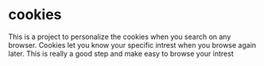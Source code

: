 # cookies
This is a project to personalize the cookies when you search on any browser.
Cookies let you know your specific intrest when you browse again later.
This is really a good step and make easy to browse your intrest
